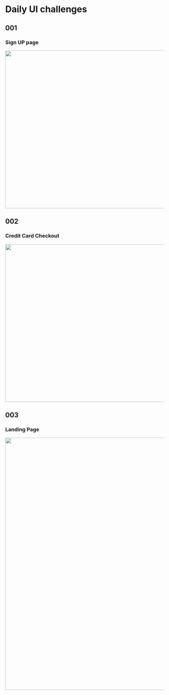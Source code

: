 # Daily UI challenges
## 001
### Sign UP page
<img src="https://res.cloudinary.com/dldoqjanc/image/upload/v1627407444/Screenshot_495_qslifo.png" width="750" height="500" />


## 002
### Credit Card Checkout
<img src="https://res.cloudinary.com/dldoqjanc/image/upload/v1627499624/Screenshot_501_lqjlof.png" width="750" height="500" />


## 003
### Landing Page
<img src="https://res.cloudinary.com/dldoqjanc/image/upload/v1627566475/screenshot_b7imbe.png" width="750" height="800" />


